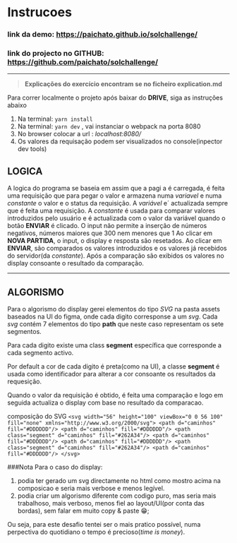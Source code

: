 # Instrucoes

### link da demo: https://paichato.github.io/solchallenge/

### link do projecto no **GITHUB**: https://github.com/paichato/solchallenge/

---

> **Explicações do exercício encontram se no ficheiro explication.md**

Para correr localmente o projeto após baixar do **DRIVE**, siga as instruções abaixo

1. Na terminal: `yarn install`
2. Na terminal: `yarn dev` , vai instanciar o webpack na porta 8080
3. No browser colocar a url : _localhost:8080/_
4. Os valores da requisação podem ser visualizados no console(inpector dev tools)

## LOGICA

A logica do programa se baseia em assim que a pagi a é carregada, é feita uma requisição que para pegar o valor e armazena numa _variavel_ e numa _constante_ o valor e o status da requisição.
A _variável_ e´ actualizada sempre que é feita uma requisição.
A _constante_ é usada para comparar valores introduzidos pelo usuário e é actualizada com o valor da variável quando o botão **ENVIAR** é clicado.
O input não permite a inserção de números negativos, números maiores que 300 nem menores que 1
Ao clicar em **NOVA PARTIDA**, o input, o display e resposta são resetados.
Ao clicar em **ENVIAR**, são comparados os valores introduzidos e os valores já recebidos do servidor(da _constante_). Após a comparação são exibidos os valores no display consoante o resultado da comparação.

---

## ALGORISMO

Para o algorismo do display gerei elementos do tipo _SVG_ na pasta assets baseados na UI do figma,
onde cada digito corresponse a um _svg_. Cada _svg_ contém 7 elementos do tipo **path** que neste caso
representam os sete segmentos.

Para cada digito existe uma class **segment** específica que corresponde
a cada segmento activo.

Por default a cor de cada digito é preta(como na UI), a classe **segment** é usada como identificador para alterar
a cor consoante os resultados da requesição.

Quando o valor da requisição é obtido, é feita uma comparação e logo em seguida actualiza o display com base no
resultado da comparacao.

composição do SVG
`<svg width="56" height="100" viewBox="0 0 56 100" fill="none" xmlns="http://www.w3.org/2000/svg"> <path d="caminhos" fill="#DDDDDD"/> <path d="caminhos" fill="#DDDDDD"/> <path class="segment" d="caminhos" fill="#262A34"/> <path d="caminhos" fill="#DDDDDD"/> <path d="caminhos" fill="#DDDDDD"/> <path class="segment" d="caminhos" fill="#262A34"/> <path d="caminhos" fill="#DDDDDD"/> </svg>`

###Nota
Para o caso do display:

1.  podia ter gerado um svg directamente no html como mostro acima na composicao e seria mais verbose e menos legível.
2.  podia criar um algorismo diferente com codigo puro, mas seria mais trabalhoso, mais verboso, menos fiel ao layout/UI(por conta das bordas), sem falar em muito copy & paste 😁;

Ou seja, para este desafio tentei ser o mais pratico possível, numa perpectiva do quotidiano o tempo é precioso(_time is money_).
